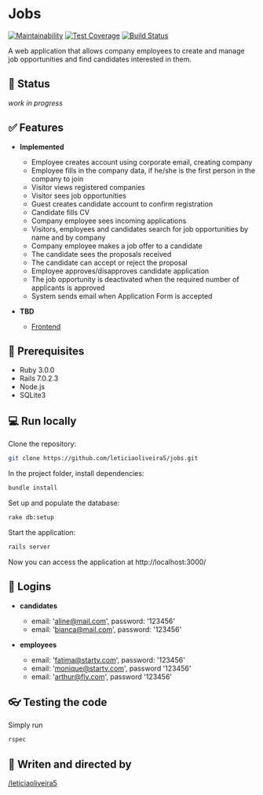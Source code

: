 # Jobs

[![Maintainability](https://api.codeclimate.com/v1/badges/c005119a689e2367251b/maintainability)](https://codeclimate.com/github/leticiaoliveira5/jobs/maintainability)
[![Test Coverage](https://api.codeclimate.com/v1/badges/c005119a689e2367251b/test_coverage)](https://codeclimate.com/github/leticiaoliveira5/jobs/test_coverage)
[![Build Status](https://leticiaoliveira5.semaphoreci.com/badges/jobs/branches/master.svg?style=shields)](https://leticiaoliveira5.semaphoreci.com/projects/jobs)

A web application that allows company employees to create and manage job opportunities and find candidates interested in them.

## :hammer: Status
_work in progress_

## :white_check_mark: Features

-   **Implemented**
    -   Employee creates account using corporate email, creating company
    -   Employee fills in the company data, if he/she is the first person in the company to join
    -   Visitor views registered companies
    -   Visitor sees job opportunities
    -   Guest creates candidate account to confirm registration
    -   Candidate fills CV
    -   Company employee sees incoming applications
    -   Visitors, employees and candidates search for job opportunities by name and by company
    -   Company employee makes a job offer to a candidate
    -   The candidate sees the proposals received
    -   The candidate can accept or reject the proposal
    -   Employee approves/disapproves candidate application
    -   The job opportunity is deactivated when the required number of applicants is approved
    -   System sends email when Application Form is accepted

-   **TBD**
    -   [Frontend](https://github.com/leticiaoliveira5/jobs/milestone/1)

## :gem: Prerequisites

-   Ruby 3.0.0
-   Rails 7.0.2.3
-   Node.js
-   SQLite3

## :computer: Run locally

Clone the repository:

```bash
git clone https://github.com/leticiaoliveira5/jobs.git
```

In the project folder, install dependencies:

```bash
bundle install
```

Set up and populate the database:

```bash
rake db:setup
```

Start the application:

```bash
rails server
```

Now you can access the application at http://localhost:3000/

## :key: Logins

-   **candidates**
    -   email: 'aline@mail.com', password: '123456'
    -   email: 'bianca@mail.com', password: '123456'

-   **employees**
    -   email: 'fatima@startv.com', password: '123456'
    -   email: 'monique@startv.com', password '123456'
    -   email: 'arthur@fly.com', password '123456'

## :eyeglasses: Testing the code

Simply run

```bash
rspec
```

## :space_invader: Writen and directed by

  [/leticiaoliveira5](https://github.com/leticiaoliveira5)
